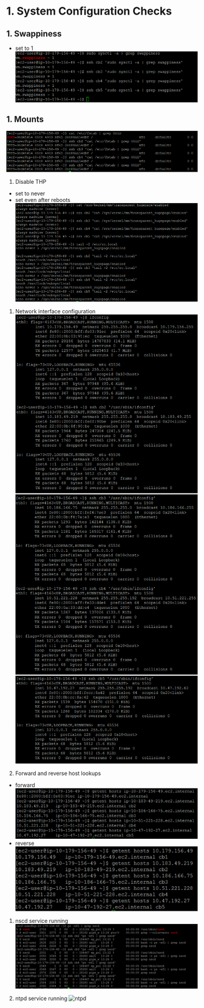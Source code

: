 # 1. System Configuration Checks

## 1. Swappiness
* set to 1
![Swappiness](png/p_swappiness.PNG "Swappiness")

## 1. Mounts
![Mounts](png/p_mounts.PNG "Mounts")

1. Disable THP
* set to never
* set even after reboots
![THP](png/p_thp.PNG "THP")

1. Network interface configuration
![i1](png/p_interfaces1.PNG "i1")
![i2](png/p_interfaces2.PNG "i2")
![i3](png/p_interfaces3.PNG "i3")

1. Forward and reverse host lookups
* forward
![fw](png/p_getent.PNG "fw")
* reverse
![rev](png/p_getent2.PNG "rev")

1. nscd service running
![nscd](png/p_nscd.PNG "nscd")

1. ntpd service running
![ntpd](png/p_ntpd.PNG "ntpd")
